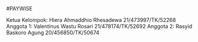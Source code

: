 
#PAYWISE

Ketua Kelompok: Hiera Ahmaddhio Rhesadewa 21/473997/TK/52268 
Anggota 1: Valentinus Wastu Rosari 21/478174/TK/52692 
Anggota 2: Rasyid Baskoro Agung 20/456850/TK/50674